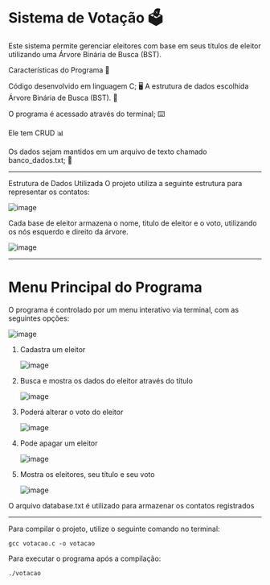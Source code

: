 # Sistema de Votação 🗳️

Este sistema permite gerenciar eleitores com base em seus títulos de eleitor utilizando uma Árvore Binária de Busca (BST).

Características do Programa 🦾

Código desenvolvido em linguagem C; 🖥️
A estrutura de dados escolhida Árvore Binária de Busca (BST). 🔗

O programa é acessado através do terminal; ⌨️

Ele tem CRUD 📊

Os dados sejam mantidos em um arquivo de texto chamado banco_dados.txt; 💾

  ---
  
  Estrutura de Dados Utilizada
O projeto utiliza a seguinte estrutura para representar os contatos:

![image](https://github.com/user-attachments/assets/5a982729-47f3-45a4-84ea-2786e62428b4)

Cada base de eleitor armazena o nome, titulo de eleitor e o voto, utilizando os nós esquerdo e direito da árvore.

![image](https://github.com/user-attachments/assets/00e48dc2-ca6a-4dbb-8ee9-40dd35c4de14)


---
# Menu Principal do Programa
O programa é controlado por um menu interativo via terminal, com as seguintes opções:

![image](https://github.com/user-attachments/assets/163f3e7e-d62e-4ae3-b3d8-676f2af50939)

1. Cadastra um eleitor
   
   ![image](https://github.com/user-attachments/assets/2b6b20c6-bb20-4994-96f6-2074c3a90533)
   
2. Busca e mostra os dados do eleitor através do título
   
   ![image](https://github.com/user-attachments/assets/dee8f442-45c1-460c-991c-93982abcf958)
   
3. Poderá alterar o voto do eleitor
   
   ![image](https://github.com/user-attachments/assets/fee89c1f-3122-431b-a05f-e6e565c4886f)
   
4. Pode apagar um eleitor
   
   ![image](https://github.com/user-attachments/assets/f8ed9a98-a920-4c8f-8126-921766b66965)
   
5. Mostra os eleitores, seu título e seu voto
    
   ![image](https://github.com/user-attachments/assets/ed859961-17ee-4576-abf6-c1990f686acc)
   

O arquivo database.txt é utilizado para armazenar os contatos registrados

---

Para compilar o projeto, utilize o seguinte comando no terminal:

`gcc votacao.c -o votacao`

Para executar o programa após a compilação:

`./votacao`





